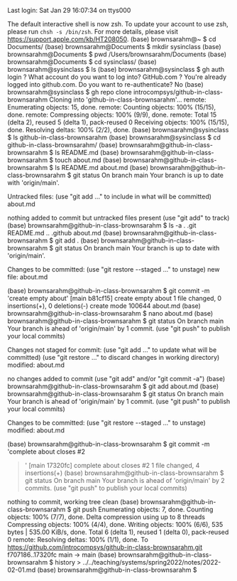 Last login: Sat Jan 29 16:07:34 on ttys000

The default interactive shell is now zsh.
To update your account to use zsh, please run `chsh -s /bin/zsh`.
For more details, please visit https://support.apple.com/kb/HT208050.
(base) brownsarahm@~ $ cd Documents/
(base) brownsarahm@Documents $ mkdir sysinclass
(base) brownsarahm@Documents $ pwd
/Users/brownsarahm/Documents
(base) brownsarahm@Documents $ cd sysinclass/
(base) brownsarahm@sysinclass $ ls
(base) brownsarahm@sysinclass $ gh auth login
? What account do you want to log into? GitHub.com
? You're already logged into github.com. Do you want to re-authenticate? No
(base) brownsarahm@sysinclass $ gh repo clone introcompsys/github-in-class-brownsarahm
Cloning into 'github-in-class-brownsarahm'...
remote: Enumerating objects: 15, done.
remote: Counting objects: 100% (15/15), done.
remote: Compressing objects: 100% (9/9), done.
remote: Total 15 (delta 2), reused 5 (delta 1), pack-reused 0
Receiving objects: 100% (15/15), done.
Resolving deltas: 100% (2/2), done.
(base) brownsarahm@sysinclass $ ls
github-in-class-brownsarahm
(base) brownsarahm@sysinclass $ cd github-in-class-brownsarahm/
(base) brownsarahm@github-in-class-brownsarahm $ ls
README.md
(base) brownsarahm@github-in-class-brownsarahm $ touch about.md
(base) brownsarahm@github-in-class-brownsarahm $ ls
README.md	about.md
(base) brownsarahm@github-in-class-brownsarahm $ git status
On branch main
Your branch is up to date with 'origin/main'.

Untracked files:
  (use "git add <file>..." to include in what will be committed)
	about.md

nothing added to commit but untracked files present (use "git add" to track)
(base) brownsarahm@github-in-class-brownsarahm $ ls -a
.		.git		README.md
..		.github		about.md
(base) brownsarahm@github-in-class-brownsarahm $ git add .
(base) brownsarahm@github-in-class-brownsarahm $ git status
On branch main
Your branch is up to date with 'origin/main'.

Changes to be committed:
  (use "git restore --staged <file>..." to unstage)
	new file:   about.md

(base) brownsarahm@github-in-class-brownsarahm $ git commit -m 'create empty about'
[main b81cf15] create empty about
 1 file changed, 0 insertions(+), 0 deletions(-)
 create mode 100644 about.md
(base) brownsarahm@github-in-class-brownsarahm $ nano about.md
(base) brownsarahm@github-in-class-brownsarahm $ git status
On branch main
Your branch is ahead of 'origin/main' by 1 commit.
  (use "git push" to publish your local commits)

Changes not staged for commit:
  (use "git add <file>..." to update what will be committed)
  (use "git restore <file>..." to discard changes in working directory)
	modified:   about.md

no changes added to commit (use "git add" and/or "git commit -a")
(base) brownsarahm@github-in-class-brownsarahm $ git add about.md 
(base) brownsarahm@github-in-class-brownsarahm $ git status
On branch main
Your branch is ahead of 'origin/main' by 1 commit.
  (use "git push" to publish your local commits)

Changes to be committed:
  (use "git restore --staged <file>..." to unstage)
	modified:   about.md

(base) brownsarahm@github-in-class-brownsarahm $ git commit -m 'complete about closes #2
> '
[main 17320fc] complete about closes #2
 1 file changed, 4 insertions(+)
(base) brownsarahm@github-in-class-brownsarahm $ git status
On branch main
Your branch is ahead of 'origin/main' by 2 commits.
  (use "git push" to publish your local commits)

nothing to commit, working tree clean
(base) brownsarahm@github-in-class-brownsarahm $ git push
Enumerating objects: 7, done.
Counting objects: 100% (7/7), done.
Delta compression using up to 8 threads
Compressing objects: 100% (4/4), done.
Writing objects: 100% (6/6), 535 bytes | 535.00 KiB/s, done.
Total 6 (delta 1), reused 1 (delta 0), pack-reused 0
remote: Resolving deltas: 100% (1/1), done.
To https://github.com/introcompsys/github-in-class-brownsarahm.git
   f707186..17320fc  main -> main
(base) brownsarahm@github-in-class-brownsarahm $ history > ../../teaching/systems/spring2022/notes/2022-02-01.md
(base) brownsarahm@github-in-class-brownsarahm $ 
